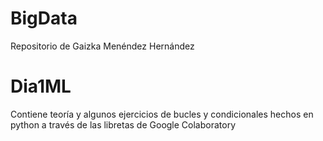 # BigData

Repositorio de Gaizka Menéndez Hernández

# Dia1ML
Contiene teoría y algunos ejercicios de bucles y condicionales hechos en python a través de las libretas de Google Colaboratory
